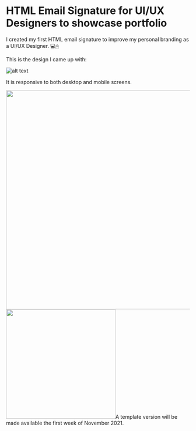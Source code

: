 # HTML Email Signature for UI/UX Designers to showcase portfolio
I created my first HTML email signature to improve my personal branding as a UI/UX Designer. 💻🖱

This is the design I came up with:

![alt text](https://raw.githubusercontent.com/heysuen/Email-Signature/master/img/email%20signature%20design.png?token=ALFEIEQX3SJ3WWUJTULGFATBP7GN4)

It is responsive to both desktop and mobile screens.

<img src="https://raw.githubusercontent.com/heysuen/Email-Signature/master/img/desktop%20email%20signature.png?token=ALFEIEU3X6BHP3VQ7LKB5FLBP7GVO" width="600"> 
<img src="https://raw.githubusercontent.com/heysuen/Email-Signature/master/img/mobile%20email%20signature.png?token=ALFEIETRHIGG5C3HHTKCMJDBP7GZ6" width="300")

A template version will be made available the first week of November 2021.
